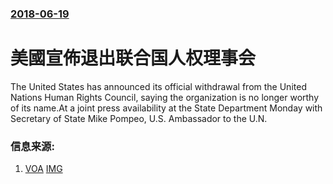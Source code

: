 ### [2018-06-19](/news/2018/06/19/index.md)

##### 
# 美國宣佈退出联合国人权理事会 

The United States has announced its official withdrawal from the United Nations Human Rights Council, saying the organization is no longer worthy of its name.At a joint press availability at the State Department Monday with Secretary of State Mike Pompeo, U.S. Ambassador to the U.N.


### 信息来源:

1. [VOA](https://www.voanews.com/a/us-leaves-un-human-rights-council-citing-bias/4445718.html) [IMG](https://media.voltron.voanews.com/Drupal/01live-166/2019-04/0F1194ED-2D36-4AAB-A61F-9AA9DBA953F0.jpg)
